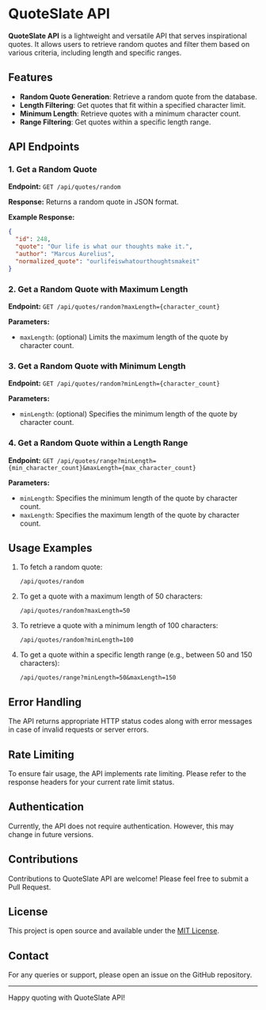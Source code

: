 # QuoteSlate API

**QuoteSlate API** is a lightweight and versatile API that serves inspirational quotes. It allows users to retrieve random quotes and filter them based on various criteria, including length and specific ranges.

## Features

- **Random Quote Generation**: Retrieve a random quote from the database.
- **Length Filtering**: Get quotes that fit within a specified character limit.
- **Minimum Length**: Retrieve quotes with a minimum character count.
- **Range Filtering**: Get quotes within a specific length range.

## API Endpoints

### 1. Get a Random Quote

**Endpoint:** 
  `GET /api/quotes/random`

**Response:** 
  Returns a random quote in JSON format.

**Example Response:**
```json
{
  "id": 248,
  "quote": "Our life is what our thoughts make it.",
  "author": "Marcus Aurelius",
  "normalized_quote": "ourlifeiswhatourthoughtsmakeit"
}
```

### 2. Get a Random Quote with Maximum Length

**Endpoint:** 
  `GET /api/quotes/random?maxLength={character_count}`

**Parameters:**
- `maxLength`: (optional) Limits the maximum length of the quote by character count.

### 3. Get a Random Quote with Minimum Length

**Endpoint:** 
  `GET /api/quotes/random?minLength={character_count}`

**Parameters:**
- `minLength`: (optional) Specifies the minimum length of the quote by character count.

### 4. Get a Random Quote within a Length Range

**Endpoint:** 
  `GET /api/quotes/range?minLength={min_character_count}&maxLength={max_character_count}`

**Parameters:**
- `minLength`: Specifies the minimum length of the quote by character count.
- `maxLength`: Specifies the maximum length of the quote by character count.

## Usage Examples

1. To fetch a random quote:
   ```
   /api/quotes/random
   ```

2. To get a quote with a maximum length of 50 characters:
   ```
   /api/quotes/random?maxLength=50
   ```

3. To retrieve a quote with a minimum length of 100 characters:
   ```
   /api/quotes/random?minLength=100
   ```

4. To get a quote within a specific length range (e.g., between 50 and 150 characters):
   ```
   /api/quotes/range?minLength=50&maxLength=150
   ```

## Error Handling

The API returns appropriate HTTP status codes along with error messages in case of invalid requests or server errors.

## Rate Limiting

To ensure fair usage, the API implements rate limiting. Please refer to the response headers for your current rate limit status.

## Authentication

Currently, the API does not require authentication. However, this may change in future versions.

## Contributions

Contributions to QuoteSlate API are welcome! Please feel free to submit a Pull Request.

## License

This project is open source and available under the [MIT License](LICENSE).

## Contact

For any queries or support, please open an issue on the GitHub repository.

---

Happy quoting with QuoteSlate API!
